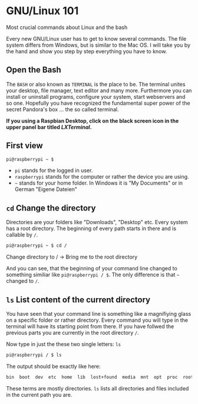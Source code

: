 # GNU/Linux 101
Most crucial commands about Linux and the bash

Every new GNU/Linux user has to get to know several commands. The file system differs from Windows, but is similar to the Mac OS. I will take you by the hand and show you step by step everything you have to know.

## Open the Bash
The ```BASH``` or also known as ```TERMINAL``` is the place to be. The terminal unites your desktop, file manager, text editor and many more. Furthermore you can install or uninstall programs, configure your system, start webservers and so one. Hopefully you have recognized the fundamental super power of the secret Pandora's box ... the so called terminal.

**If you using a Raspbian Desktop, click on the black screen icon in the upper panel bar titled *LXTerminal*.**

## First view

```bash
pi@raspberrypi ~ $
```

- ```pi``` stands for the logged in user.
- ```raspberrypi``` stands for the computer or rather the device you are using.
- ```~``` stands for your home folder. In Windows it is "My Documents" or in German "Eigene Dateien"

## ```cd``` Change the directory
Directories are your folders like "Downloads", "Desktop" etc. Every system has a root directory. The beginning of every path starts in there and is callable by ```/```.

```bash
pi@raspberrypi ~ $ cd /
```
Change directory to / -> Bring me to the root directory

And you can see, that the beginning of your command line changed to something similiar like ```pi@raspberrypi / $```. The only difference is that ```~``` changed to ```/```.

## ```ls``` List content of the current directory
You have seen that your command line is something like a magnifiying glass on a specific folder or rather directory. Every command you will type in the terminal will have its starting point from there. If you have follwed the previous parts you are currently in the root directory ```/```.

Now type in just the these two single letters: ```ls```

```bash
pi@raspberrypi / $ ls
```

The output should be exactly like here: 
```bash
bin  boot  dev  etc  home  lib  lost+found  media  mnt  opt  proc  root  run  sbin  selinux  srv  sys  tmp  usr  var
```

These terms are mostly directories. ```ls``` lists all directories and files included in the current path you are.
